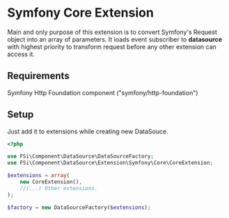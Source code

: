 # Symfony Core Extension #

Main and only purpose of this extension is to convert Symfony's Request object into an array of parameters.
It loads event subscriber to **datasource** with highest priority to transform request before any other extension can access it.

## Requirements ##

Symfony Http Foundation component ("symfony/http-foundation")

## Setup ##

Just add it to extensions while creating new DataSouce.

``` php
<?php

use FSi\Component\DataSource\DataSourceFactory;
use FSi\Component\DataSource\Extension\Symfony\Core\CoreExtension;

$extensions = array(
    new CoreExtension(),
    //(...) Other extensions.
);

$factory = new DataSourceFactory($extensions);

```
